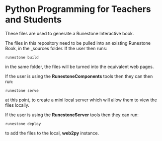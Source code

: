 # Python Programming for Teachers and Students

These files are used to generate a Runestone Interactive book. 

The files in this repository need to be pulled into an existing Runestone Book, in the _sources folder. If the user then 
runs:

```
runestone build
```

in the same folder, the files will be turned into the equivalent web pages.

If the user is using the **RunestoneComponents** tools then they can then run:

```
runestone serve
```

at this point, to create a mini local server which will allow them to view the files locally.

If the user is using the **RunestoneServer** tools then they can run:

```
runestone deploy
```
to add the files to the local, **web2py** instance.


